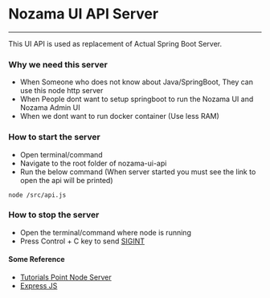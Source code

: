 # Nozama UI API Server
----------------------------------------------------

This UI API is used as replacement of Actual Spring Boot Server.

### Why we need this server

- When Someone who does not know about Java/SpringBoot, They can use this node http server
- When People dont want to setup springboot to run the Nozama UI and Nozama Admin UI
- When we dont want to run docker container (Use less RAM)


### How to start the server

- Open terminal/command
- Navigate to the root folder of nozama-ui-api
- Run the below command (When server started you must see the link to open the api will be printed)

```
node /src/api.js
```

### How to stop the server

- Open the terminal/command where node is running
- Press Control + C key to send [SIGINT](https://www.gnu.org/software/libc/manual/html_node/Termination-Signals.html#index-SIGINT)



#### Some Reference

- [Tutorials Point Node Server](https://www.tutorialspoint.com/nodejs/nodejs_first_application.htm)
- [Express JS](https://www.tutorialspoint.com/expressjs/expressjs_restful_apis.htm)